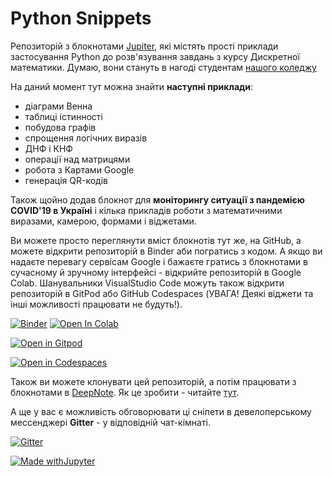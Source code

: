 # Python Snippets
Репозиторій з блокнотами [Jupiter](https://jupyter.org/), які містять прості приклади застосування Python до розв'язування завдань з курсу Дискретної математики. Думаю, вони стануть в нагоді студентам [нашого коледжу](http://polytechnic.poltava.ua)

На даний момент тут можна знайти **наступні приклади**:
* діаграми Венна
* таблиці істинності
* побудова графів
* спрощення логічних виразів
* ДНФ і КНФ
* операції над матрицями
* робота з Картами Google
* генерація QR-кодів

Також щойно додав блокнот для **моніторингу ситуації з пандемією COVID'19 в Україні** і кілька прикладів роботи з математичними виразами, камерою, формами і віджетами.

Ви можете просто переглянути вміст блокнотів тут же, на GitHub, а можете відкрити репозиторій в Binder аби погратись з кодом. А якщо ви надаєте перевагу сервісам Google і бажаєте гратись з блокнотами в сучасному й зручному інтерфейсі - відкрийте репозиторій в Google Colab. Шанувальники VisualStudio Code можуть також відкрити репозиторій в GitPod  або  GitHub Codespaces (УВАГА! Деякі віджети та інші можливості працювати не будуть!).

[![Binder](https://mybinder.org/badge_logo.svg)](https://mybinder.org/v2/gh/liketaurus/PythonSnippets/main)
[![Open In Colab](https://colab.research.google.com/assets/colab-badge.svg)](https://colab.research.google.com/github/liketaurus/PythonSnippets/blob/main)

[![Open in Gitpod](https://gitpod.io/button/open-in-gitpod.svg)](https://gitpod.io/#https://github.com/liketaurus/PythonSnippets)

[![Open in Codespaces](https://img.shields.io/badge/Open%20in-Codespace-red)](https://github.com/codespaces/liketaurus-pythonsnippets-fr2x)

Також ви можете клонувати цей репозиторій, а потім працювати з блокнотами в [DeepNote](https://deepnote.com/). Як це зробити - читайте [тут](https://docs.deepnote.com/integrations/github).

А ще у вас є можливість обговорювати ці сніпети в девелоперському мессенджері **Gitter** - у відповідній чат-кімнаті.

[![Gitter](https://badges.gitter.im/PPC-SE-2020/OOP.svg)](https://gitter.im/PPC-SE-2020/OOP?utm_source=badge&utm_medium=badge&utm_campaign=pr-badge)

[![Made withJupyter](https://img.shields.io/badge/Made%20with-Jupyter-orange?style=for-the-badge&logo=Jupyter)](https://jupyter.org/try)



